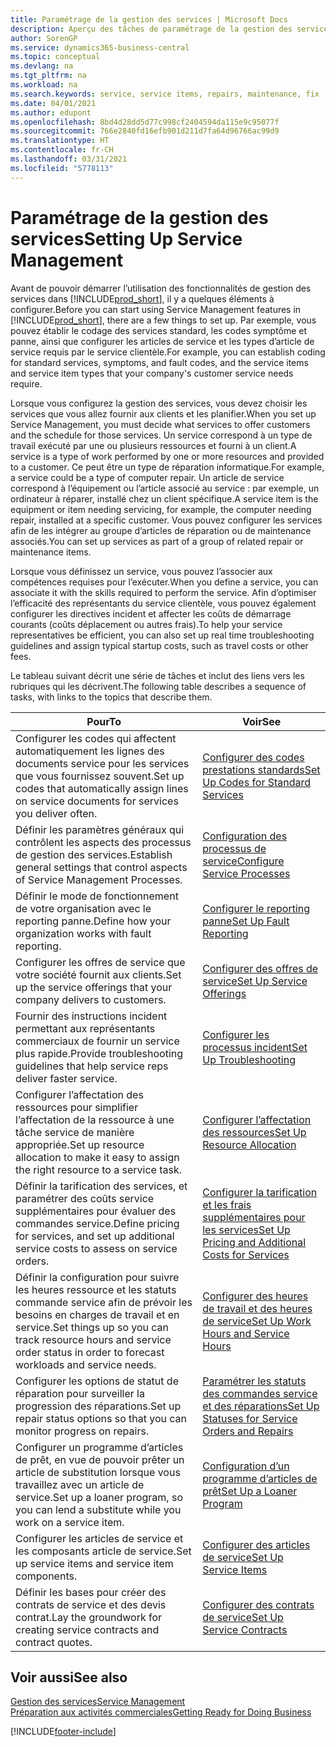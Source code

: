 ```yaml
---
title: Paramétrage de la gestion des services | Microsoft Docs
description: Aperçu des tâches de paramétrage de la gestion des services en fonction de la manière dont vos partenaires gère leurs services.
author: SorenGP
ms.service: dynamics365-business-central
ms.topic: conceptual
ms.devlang: na
ms.tgt_pltfrm: na
ms.workload: na
ms.search.keywords: service, service items, repairs, maintenance, fix
ms.date: 04/01/2021
ms.author: edupont
ms.openlocfilehash: 8bd4d28dd5d77c998cf2404594da115e9c95077f
ms.sourcegitcommit: 766e2840fd16efb901d211d7fa64d96766ac99d9
ms.translationtype: HT
ms.contentlocale: fr-CH
ms.lasthandoff: 03/31/2021
ms.locfileid: "5778113"
---
```

# <a name="setting-up-service-management"></a><span data-ttu-id="5239a-103">Paramétrage de la gestion des services</span><span class="sxs-lookup"><span data-stu-id="5239a-103">Setting Up Service Management</span></span>
<span data-ttu-id="5239a-104">Avant de pouvoir démarrer l’utilisation des fonctionnalités de gestion des services dans [!INCLUDE[prod_short](includes/prod_short.md)], il y a quelques éléments à configurer.</span><span class="sxs-lookup"><span data-stu-id="5239a-104">Before you can start using Service Management features in [!INCLUDE[prod_short](includes/prod_short.md)], there are a few things to set up.</span></span> <span data-ttu-id="5239a-105">Par exemple, vous pouvez établir le codage des services standard, les codes symptôme et panne, ainsi que configurer les articles de service et les types d’article de service requis par le service clientèle.</span><span class="sxs-lookup"><span data-stu-id="5239a-105">For example, you can establish coding for standard services, symptoms, and fault codes, and the service items and service item types that your company's customer service needs require.</span></span>  

<span data-ttu-id="5239a-106">Lorsque vous configurez la gestion des services, vous devez choisir les services que vous allez fournir aux clients et les planifier.</span><span class="sxs-lookup"><span data-stu-id="5239a-106">When you set up Service Management, you must decide what services to offer customers and the schedule for those services.</span></span> <span data-ttu-id="5239a-107">Un service correspond à un type de travail exécuté par une ou plusieurs ressources et fourni à un client.</span><span class="sxs-lookup"><span data-stu-id="5239a-107">A service is a type of work performed by one or more resources and provided to a customer.</span></span> <span data-ttu-id="5239a-108">Ce peut être un type de réparation informatique.</span><span class="sxs-lookup"><span data-stu-id="5239a-108">For example, a service could be a type of computer repair.</span></span> <span data-ttu-id="5239a-109">Un article de service correspond à l’équipement ou l’article associé au service : par exemple, un ordinateur à réparer, installé chez un client spécifique.</span><span class="sxs-lookup"><span data-stu-id="5239a-109">A service item is the equipment or item needing servicing, for example, the computer needing repair, installed at a specific customer.</span></span> <span data-ttu-id="5239a-110">Vous pouvez configurer les services afin de les intégrer au groupe d’articles de réparation ou de maintenance associés.</span><span class="sxs-lookup"><span data-stu-id="5239a-110">You can set up services as part of a group of related repair or maintenance items.</span></span>  
  
<span data-ttu-id="5239a-111">Lorsque vous définissez un service, vous pouvez l’associer aux compétences requises pour l’exécuter.</span><span class="sxs-lookup"><span data-stu-id="5239a-111">When you define a service, you can associate it with the skills required to perform the service.</span></span> <span data-ttu-id="5239a-112">Afin d’optimiser l’efficacité des représentants du service clientèle, vous pouvez également configurer les directives incident et affecter les coûts de démarrage courants (coûts déplacement ou autres frais).</span><span class="sxs-lookup"><span data-stu-id="5239a-112">To help your service representatives be efficient, you can also set up real time troubleshooting guidelines and assign typical startup costs, such as travel costs or other fees.</span></span>  

<span data-ttu-id="5239a-113">Le tableau suivant décrit une série de tâches et inclut des liens vers les rubriques qui les décrivent.</span><span class="sxs-lookup"><span data-stu-id="5239a-113">The following table describes a sequence of tasks, with links to the topics that describe them.</span></span>  
  
| <span data-ttu-id="5239a-114">Pour</span><span class="sxs-lookup"><span data-stu-id="5239a-114">To</span></span> | <span data-ttu-id="5239a-115">Voir</span><span class="sxs-lookup"><span data-stu-id="5239a-115">See</span></span> |
| --- | --- |
| <span data-ttu-id="5239a-116">Configurer les codes qui affectent automatiquement les lignes des documents service pour les services que vous fournissez souvent.</span><span class="sxs-lookup"><span data-stu-id="5239a-116">Set up codes that automatically assign lines on service documents for services you deliver often.</span></span> |[<span data-ttu-id="5239a-117">Configurer des codes prestations standards</span><span class="sxs-lookup"><span data-stu-id="5239a-117">Set Up Codes for Standard Services</span></span>](service-how-setup-service-coding.md)|
| <span data-ttu-id="5239a-118">Définir les paramètres généraux qui contrôlent les aspects des processus de gestion des services.</span><span class="sxs-lookup"><span data-stu-id="5239a-118">Establish general settings that control aspects of Service Management Processes.</span></span>|[<span data-ttu-id="5239a-119">Configuration des processus de service</span><span class="sxs-lookup"><span data-stu-id="5239a-119">Configure Service Processes</span></span>](service-setup-service-processes.md)|
| <span data-ttu-id="5239a-120">Définir le mode de fonctionnement de votre organisation avec le reporting panne.</span><span class="sxs-lookup"><span data-stu-id="5239a-120">Define how your organization works with fault reporting.</span></span> |[<span data-ttu-id="5239a-121">Configurer le reporting panne</span><span class="sxs-lookup"><span data-stu-id="5239a-121">Set Up Fault Reporting</span></span>](service-how-setup-fault-reporting.md) |
| <span data-ttu-id="5239a-122">Configurer les offres de service que votre société fournit aux clients.</span><span class="sxs-lookup"><span data-stu-id="5239a-122">Set up the service offerings that your company delivers to customers.</span></span>|[<span data-ttu-id="5239a-123">Configurer des offres de service</span><span class="sxs-lookup"><span data-stu-id="5239a-123">Set Up Service Offerings</span></span>](service-how-setup-service-offerings.md)|
| <span data-ttu-id="5239a-124">Fournir des instructions incident permettant aux représentants commerciaux de fournir un service plus rapide.</span><span class="sxs-lookup"><span data-stu-id="5239a-124">Provide troubleshooting guidelines that help service reps deliver faster service.</span></span> |[<span data-ttu-id="5239a-125">Configurer les processus incident</span><span class="sxs-lookup"><span data-stu-id="5239a-125">Set Up Troubleshooting</span></span>](service-how-setup-troubleshooting.md) |
| <span data-ttu-id="5239a-126">Configurer l’affectation des ressources pour simplifier l’affectation de la ressource à une tâche service de manière appropriée.</span><span class="sxs-lookup"><span data-stu-id="5239a-126">Set up resource allocation to make it easy to assign the right resource to a service task.</span></span> |[<span data-ttu-id="5239a-127">Configurer l’affectation des ressources</span><span class="sxs-lookup"><span data-stu-id="5239a-127">Set Up Resource Allocation</span></span>](service-how-setup-resource-allocation.md) |
| <span data-ttu-id="5239a-128">Définir la tarification des services, et paramétrer des coûts service supplémentaires pour évaluer des commandes service.</span><span class="sxs-lookup"><span data-stu-id="5239a-128">Define pricing for services, and set up additional service costs to assess on service orders.</span></span> |[<span data-ttu-id="5239a-129">Configurer la tarification et les frais supplémentaires pour les services</span><span class="sxs-lookup"><span data-stu-id="5239a-129">Set Up Pricing and Additional Costs for Services</span></span>](service-how-setup-service-costs-pricing.md)|
| <span data-ttu-id="5239a-130">Définir la configuration pour suivre les heures ressource et les statuts commande service afin de prévoir les besoins en charges de travail et en service.</span><span class="sxs-lookup"><span data-stu-id="5239a-130">Set things up so you can track resource hours and service order status in order to forecast workloads and service needs.</span></span>|[<span data-ttu-id="5239a-131">Configurer des heures de travail et des heures de service</span><span class="sxs-lookup"><span data-stu-id="5239a-131">Set Up Work Hours and Service Hours</span></span>](service-how-setup-work-service-hours.md)|
| <span data-ttu-id="5239a-132">Configurer les options de statut de réparation pour surveiller la progression des réparations.</span><span class="sxs-lookup"><span data-stu-id="5239a-132">Set up repair status options so that you can monitor progress on repairs.</span></span> | [<span data-ttu-id="5239a-133">Paramétrer les statuts des commandes service et des réparations</span><span class="sxs-lookup"><span data-stu-id="5239a-133">Set Up Statuses for Service Orders and Repairs</span></span>](service-order-repair-status.md)|
| <span data-ttu-id="5239a-134">Configurer un programme d’articles de prêt, en vue de pouvoir prêter un article de substitution lorsque vous travaillez avec un article de service.</span><span class="sxs-lookup"><span data-stu-id="5239a-134">Set up a loaner program, so you can lend a substitute while you work on a service item.</span></span> |[<span data-ttu-id="5239a-135">Configuration d’un programme d’articles de prêt</span><span class="sxs-lookup"><span data-stu-id="5239a-135">Set Up a Loaner Program</span></span>](service-how-setup-loaner-program.md) |
| <span data-ttu-id="5239a-136">Configurer les articles de service et les composants article de service.</span><span class="sxs-lookup"><span data-stu-id="5239a-136">Set up service items and service item components.</span></span> |[<span data-ttu-id="5239a-137">Configurer des articles de service</span><span class="sxs-lookup"><span data-stu-id="5239a-137">Set Up Service Items</span></span>](service-how-setup-service-items.md) |
| <span data-ttu-id="5239a-138">Définir les bases pour créer des contrats de service et des devis contrat.</span><span class="sxs-lookup"><span data-stu-id="5239a-138">Lay the groundwork for creating service contracts and contract quotes.</span></span> |[<span data-ttu-id="5239a-139">Configurer des contrats de service</span><span class="sxs-lookup"><span data-stu-id="5239a-139">Set Up Service Contracts</span></span>](service-how-setup-service-contracts.md) |

## <a name="see-also"></a><span data-ttu-id="5239a-140">Voir aussi</span><span class="sxs-lookup"><span data-stu-id="5239a-140">See also</span></span>
[<span data-ttu-id="5239a-141">Gestion des services</span><span class="sxs-lookup"><span data-stu-id="5239a-141">Service Management</span></span>](service-service.md)  
[<span data-ttu-id="5239a-142">Préparation aux activités commerciales</span><span class="sxs-lookup"><span data-stu-id="5239a-142">Getting Ready for Doing Business</span></span>](ui-get-ready-business.md)  


[!INCLUDE[footer-include](includes/footer-banner.md)]
